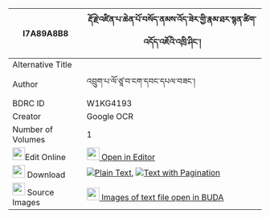 |I7A89A8B8|རྡོ་རྗེ་འཛིན་པ་ཆེན་པོ་བསོད་ནམས་འོད་ཟེར་གྱི་རྣམ་ཐར་སྙན་ཚིག་འདོད་འཇོའི་འཁྲི་ཤིང་། 
| --- | --- 
|Alternative Title |
|Author| འབྲུག་པ་ལོ་ཙཱ་བ་ངག་དབང་དཔལ་བཟང་།
|BDRC ID | W1KG4193
|Creator | Google OCR
|Number of Volumes| 1
|<img width="25" src="https://img.icons8.com/color/25/000000/edit-property.png">Edit Online| [<img width="25" src="https://avatars.githubusercontent.com/u/45091458?s=200&v=4"> Open in Editor](http://editor.openpecha.org/I7A89A8B8)
|<img width="25" src="https://img.icons8.com/fluent/48/000000/download-2.png"/>  Download | [![](https://img.icons8.com/color/20/000000/txt.png)Plain Text](https://github.com/Openpecha/I7A89A8B8/releases/download/v1/dorje_dzinpa_chenpo_sonam_ozer_plain_I7A89A8B8.zip), [![](https://img.icons8.com/color/20/000000/txt.png)Text with Pagination](https://github.com/Openpecha/I7A89A8B8/releases/download/v1/dorje_dzinpa_chenpo_sonam_ozer_pages_I7A89A8B8.zip)
|<img width="25" src="https://img.icons8.com/plasticine/100/000000/pictures-folder.png"/>  Source Images | [<img width="25" src="https://library.bdrc.io/icons/BUDA-small.svg"> Images of text file open in BUDA](https://library.bdrc.io/show/bdr:W1KG4193)